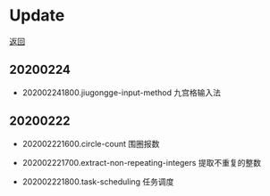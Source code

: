 # Update
[返回](./README.md)

## 20200224

* 202002241800.jiugongge-input-method 九宫格输入法

## 20200222

* 202002221600.circle-count 围圈报数

* 202002221700.extract-non-repeating-integers 提取不重复的整数

* 202002221800.task-scheduling 任务调度
